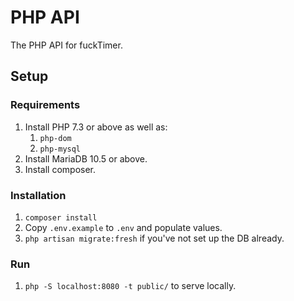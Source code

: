 # PHP API
The PHP API for fuckTimer.

## Setup

### Requirements
1. Install PHP 7.3 or above as well as:
   1. `php-dom`
   2. `php-mysql` 
2. Install MariaDB 10.5 or above.
3. Install composer.

### Installation
1. `composer install`
2. Copy `.env.example` to `.env` and populate values.
3. `php artisan migrate:fresh` if you've not set up the DB already.

### Run
1. `php -S localhost:8080 -t public/` to serve locally.
